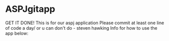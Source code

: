 # ASPJgitapp
GET IT DONE!
This is for our aspj application
Please commit at least one line of code a day/ or u can don't do - steven hawking 
Info for how to use the app below:
